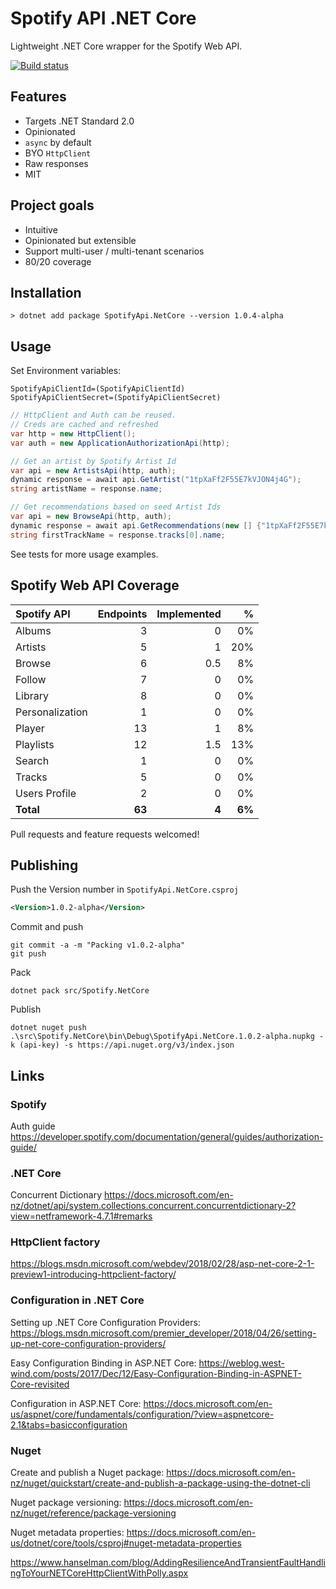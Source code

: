 # Spotify API .NET Core

Lightweight .NET Core wrapper for the Spotify Web API.

[![Build status](https://dalars.visualstudio.com/ringo/_apis/build/status/Build%20SpotifyApi.NetCore)](https://dalars.visualstudio.com/ringo/_build/latest?definitionId=29)

## Features 

* Targets .NET Standard 2.0
* Opinionated
* `async` by default
* BYO `HttpClient`
* Raw responses
* MIT

## Project goals

* Intuitive
* Opinionated but extensible
* Support multi-user / multi-tenant scenarios
* 80/20 coverage

## Installation

    > dotnet add package SpotifyApi.NetCore --version 1.0.4-alpha

## Usage

Set Environment variables:
    
    SpotifyApiClientId=(SpotifyApiClientId)
    SpotifyApiClientSecret=(SpotifyApiClientSecret)

```csharp
// HttpClient and Auth can be reused. 
// Creds are cached and refreshed
var http = new HttpClient();
var auth = new ApplicationAuthorizationApi(http);

// Get an artist by Spotify Artist Id
var api = new ArtistsApi(http, auth);
dynamic response = await api.GetArtist("1tpXaFf2F55E7kVJON4j4G");
string artistName = response.name;

// Get recommendations based on seed Artist Ids
var api = new BrowseApi(http, auth);
dynamic response = await api.GetRecommendations(new [] {"1tpXaFf2F55E7kVJON4j4G", "4Z8W4fKeB5YxbusRsdQVPb"}, null, null);
string firstTrackName = response.tracks[0].name;
```

See tests for more usage examples.

## Spotify Web API Coverage

| Spotify API | Endpoints | Implemented | % |
| :---------- | --------: | ----------: | -: |
| Albums | 3 | 0 | 0% |
| Artists | 5 | 1 | 20% |
| Browse | 6 | 0.5 | 8% |
| Follow | 7 | 0 | 0% |
| Library | 8 | 0 | 0% |
| Personalization | 1 | 0 | 0% |
| Player | 13 | 1 | 8% |
| Playlists | 12 | 1.5 | 13% |
| Search | 1 | 0 | 0% |
| Tracks | 5 | 0 | 0% |
| Users Profile | 2 | 0 | 0% |
| **Total** | **63** | **4** | **6%** |

Pull requests and feature requests welcomed!

## Publishing

Push the Version number in `SpotifyApi.NetCore.csproj`

```xml
<Version>1.0.2-alpha</Version>
```

Commit and push

    git commit -a -m "Packing v1.0.2-alpha"
    git push

Pack

    dotnet pack src/Spotify.NetCore

Publish

    dotnet nuget push .\src\Spotify.NetCore\bin\Debug\SpotifyApi.NetCore.1.0.2-alpha.nupkg -k (api-key) -s https://api.nuget.org/v3/index.json

## Links

### Spotify

Auth guide <https://developer.spotify.com/documentation/general/guides/authorization-guide/>

### .NET Core

Concurrent Dictionary <https://docs.microsoft.com/en-nz/dotnet/api/system.collections.concurrent.concurrentdictionary-2?view=netframework-4.7.1#remarks>

### HttpClient factory

<https://blogs.msdn.microsoft.com/webdev/2018/02/28/asp-net-core-2-1-preview1-introducing-httpclient-factory/>

### Configuration in .NET Core

Setting up .NET Core Configuration Providers: <https://blogs.msdn.microsoft.com/premier_developer/2018/04/26/setting-up-net-core-configuration-providers/>

Easy Configuration Binding in ASP.NET Core: <https://weblog.west-wind.com/posts/2017/Dec/12/Easy-Configuration-Binding-in-ASPNET-Core-revisited>

Configuration in ASP.NET Core: <https://docs.microsoft.com/en-us/aspnet/core/fundamentals/configuration/?view=aspnetcore-2.1&tabs=basicconfiguration>

### Nuget

Create and publish a Nuget package: <https://docs.microsoft.com/en-nz/nuget/quickstart/create-and-publish-a-package-using-the-dotnet-cli>

Nuget package versioning: <https://docs.microsoft.com/en-nz/nuget/reference/package-versioning>

Nuget metadata properties: <https://docs.microsoft.com/en-us/dotnet/core/tools/csproj#nuget-metadata-properties>

<https://www.hanselman.com/blog/AddingResilienceAndTransientFaultHandlingToYourNETCoreHttpClientWithPolly.aspx>